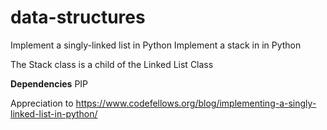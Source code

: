 # data-structures

Implement a singly-linked list in Python
Implement a stack in in Python

The Stack class is a child of the Linked List Class

**Dependencies**
PIP

Appreciation to https://www.codefellows.org/blog/implementing-a-singly-linked-list-in-python/

